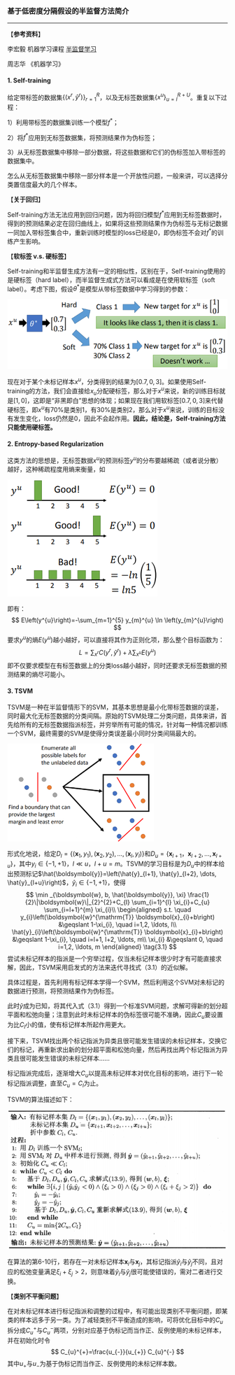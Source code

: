 ### 基于低密度分隔假设的半监督方法简介

***

【**参考资料**】

李宏毅  机器学习课程  [半监督学习](<http://speech.ee.ntu.edu.tw/~tlkagk/courses/ML_2016/Lecture/semi%20(v3).pdf>)

周志华	《机器学习》



#### 1. Self-training

给定带标签的数据集$\left\{\left(x^{r}, \hat{y}^{r}\right)\right\}_{r=1}^{R}$，以及无标签数据集$\left\{x^{u}\right\}_{u=l}^{R+U}$。重复以下过程：

1）利用带标签的数据集训练一个模型$f^{*}$；

2）将$f^{*}$应用到无标签数据集，将预测结果作为伪标签；

3）从无标签数据集中移除一部分数据，将这些数据和它们的伪标签加入带标签的数据集中。

怎么从无标签数据集中移除一部分样本是一个开放性问题，一般来讲，可以选择分类置信度最大的几个样本。

【**关于回归**】

Self-training方法无法应用到回归问题，因为将回归模型$f^*$应用到无标签数据时，得到的预测结果必定在回归曲线上，如果将这些预测结果作为伪标签与无标记数据一同加入带标签集合中，重新训练时模型的loss已经是0，即伪标签不会对$f^*$的训练产生影响。

【**软标签 v.s. 硬标签**】

Self-training和半监督生成方法有一定的相似性，区别在于，Self-training使用的是硬标签（hard label），而半监督生成式方法可以看成是在使用软标签（soft label）。考虑下图，假设$\theta^{*}$是模型从带标签数据中学习得到的参数：

![1555590611120](assets/1555590611120.png)

现在对于某个未标记样本$x^u$，分类得到的结果为$[0.7,0,3]$。如果使用Self-training的方法，我们会直接给$x_u$分配硬标签，那么对于$x^u$来说，新的训练目标就是$[1,0]$，这即是“非黑即白”思想的体现；如果现在我们用软标签$[0.7,0,3]$来代替硬标签，即$x^u$有70%是类别1，有30%是类别2，那么对于$x^u$来说，训练的目标没有发生变化，loss仍然是0，因此不会起作用。**因此，结论是，Self-training方法只能使用硬标签。**



#### 2. Entropy-based Regularization

这类方法的思想是，无标签数据$x^u$的预测标签$y^u$的分布要越稀疏（或者说分散）越好，这种稀疏程度用熵来衡量，如

![1555591285794](assets/1555591285794.png)

即有：
$$
E\left(y^{u}\right)=-\sum_{m=1}^{5} y_{m}^{u} \ln \left(y_{m}^{u}\right)
$$
要求$y^u$的熵$E\left(y^{u}\right)$越小越好，可以直接将其作为正则化项，那么整个目标函数为：
$$
L=\sum_{x^{r}} C\left(y^{r}, \hat{y}^{r}\right) + \lambda \sum_{x^{u}} E\left(y^{u}\right)
$$
即不仅要求模型在有标签数据上的分类loss越小越好，同时还要求无标签数据的预测结果的熵尽可能小。



#### 3. TSVM

TSVM是一种在半监督情形下的SVM，其基本思想是最小化带标签数据的误差，同时最大化无标签数据的分类间隔。原始的TSVM处理二分类问题，具体来讲，首先给所有的无标签数据指派标签，并穷举所有可能的情况，针对每一种情况都训练一个SVM，最终需要的SVM是使得分类误差最小同时分类间隔最大的。

<img src="assets/1555592028077.png"  style="zoom: 60%">

形式化地说，给定$D_{l}=\left\{\left(\boldsymbol{x}_{1}, y_{1}\right),\left(\boldsymbol{x}_{2}, y_{2}\right), \ldots,\left(\boldsymbol{x}_{l}, y_{l}\right)\right\}$和$D_{u}=\{\boldsymbol{x}_{l+1}， \boldsymbol{x}_{l+2}, \dots, \boldsymbol{x}_{l+u} \}$，其中$y_{i} \in\{-1,+1\}$，$l \ll u$，$l+u=m$。TSVM的学习目标是为$D_{u}$中的样本给出预测标记$\hat{\boldsymbol{y}}=\left(\hat{y}_{l+1}, \hat{y}_{l+2}, \dots, \hat{y}_{l+u}\right)$，$\hat{y}_{i} \in\{-1,+1\}$，使得
$$
\min _{\boldsymbol{w}, b, \hat{\boldsymbol{y}}, \xi} \frac{1}{2}\|\boldsymbol{w}\|_{2}^{2}+C_{l} \sum_{i=1}^{l} \xi_{i}+C_{u} \sum_{i=l+1}^{m} \xi_{i}\\
\begin{aligned}
s.t. \quad y_{i}\left(\boldsymbol{w}^{\mathrm{T}} \boldsymbol{x}_{i}+b\right) &\geqslant 1-\xi_{i}, \quad i=1,2, \ldots, l\\
\hat{y}_{i}\left(\boldsymbol{w}^{\mathrm{T}} \boldsymbol{x}_{i}+b\right) &\geqslant 1-\xi_{i}, \quad i=l+1, l+2, \ldots, m\\
\xi_{i} &\geqslant 0, \quad i=1,2, \ldots, m
\end{aligned} \tag{3.1}
$$
尝试未标记样本的指派是一个穷举过程，仅当未标记样本很少时才有可能直接求解，因此，TSVM采用启发式的方法来迭代寻找式（3.1）的近似解。

具体过程是，首先利用有标记样本学得一个SVM，然后利用这个SVM对未标记的数据进行预测，将预测结果作为伪标签。

此时$\hat{y}$成为已知，将其代入式（3.1）得到一个标准SVM问题，求解可得新的划分超平面和松弛向量；注意到此时未标记样本的伪标签很可能不准确，因此$C_{u}$要设置为比$C_{l}$小的值，使有标记样本所起作用更大。

接下来，TSVM找出两个标记指派为异类且很可能发生错误的未标记样本，交换它们的标记，再重新求出新的划分超平面和松弛向量，然后再找出两个标记指派为异类且很可能发生错误的未标记样本……

标记指派完成后，逐渐增大$C_{u}$以提高未标记样本对优化目标的影响，进行下一轮标记指派调整，直至$C_{u}=C_{l}$为止。

TSVM的算法描述如下：

![1555593439496](assets/1555593439496.png)

在算法的第6-10行，若存在一对未标记样本$\boldsymbol{x}_{i}$与$\boldsymbol{x}_{j}$，其标记指派$\hat{y}_{i}$与$\hat{y}_{j}$不同，且对应的松弛变量满足$\xi_{i}+\xi_{j}>2$，则意味着$\hat{y}_{i}$与$\hat{y}_{j}$很可能使错误的，需对二者进行交换。

【**类别不平衡问题**】

在对未标记样本进行标记指派和调整的过程中，有可能出现类别不平衡问题，即某类的样本远多于另一类。为了减轻类别不平衡造成的影响，可将优化目标中的$C_{u}$拆分成$C_{u}^{+}$与$C_{u}^{-}$两项，分别对应基于伪标记而当作正、反例使用的未标记样本，并在初始化时令
$$
C_{u}^{+}=\frac{u_{-}}{u_{+}} C_{u}^{-}
$$
其中$u_{+}$与$u_{-}$为基于伪标记而当作正、反例使用的未标记样本数。



